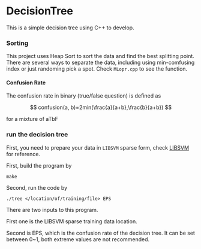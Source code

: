# DecisionTree

This is a simple decision tree using C++ to develop.

### Sorting
This project uses Heap Sort to sort the data and find the best splitting point. There are several ways to separate the data, including using min-comfusing index or just randoming pick a spot.
Check `MLopr.cpp` to see the function.

#### Confusion Rate

The confusion rate in binary (true/false question) is defined as

$$
confusion(a, b)=2min(\frac{a}{a+b},\frac{b}{a+b})
$$

for a mixture of aTbF

### run the decision tree
First, you need to prepare your data in `LIBSVM` sparse form, check [LIBSVM](https://www.csie.ntu.edu.tw/~cjlin/libsvm/) for reference.

First, build the program by

```
make
```

Second, run the code by

```
./tree </location/of/training/file> EPS
```

There are two inputs to this program.

First one is the LIBSVM sparse training data location.

Second is EPS, which is the confusion rate of the decision tree. It can be set between 0~1, both extreme values are not recommended.
